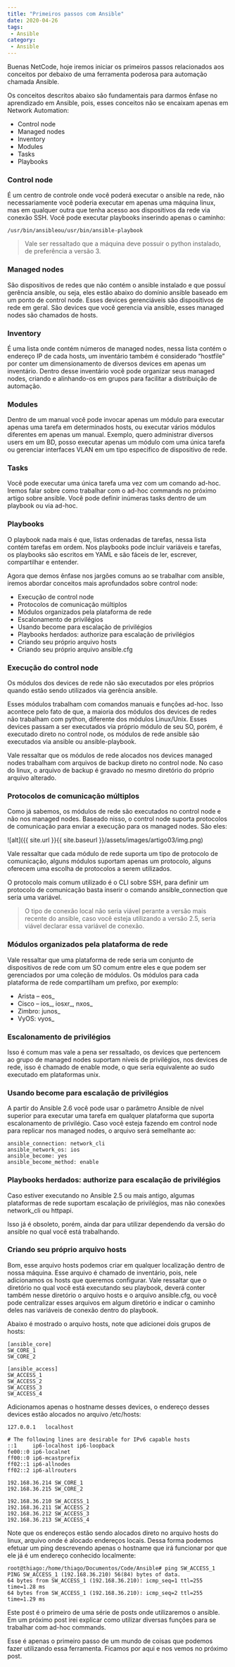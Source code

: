 ```yaml
---
title: "Primeiros passos com Ansible"
date: 2020-04-26
tags:
 - Ansible
category:
 - Ansible
---
```


Buenas NetCode, hoje iremos iniciar os primeiros passos relacionados aos conceitos por debaixo de uma ferramenta poderosa para automação chamada Ansible.

Os conceitos descritos abaixo são fundamentais para darmos ênfase no aprendizado em Ansible, pois, esses conceitos não se encaixam apenas em Network Automation:

* Control node
* Managed nodes
* Inventory
* Modules
* Tasks
* Playbooks

### Control node

É um centro de controle onde você poderá executar o ansible na rede, não necessariamente você poderia executar em apenas uma máquina linux, mas em qualquer outra que tenha acesso aos dispositivos da rede via conexão SSH. Você pode executar playbooks inserindo apenas o caminho:
```
/usr/bin/ansibleou/usr/bin/ansible-playbook
```

> Vale ser ressaltado que a máquina deve possuir o python instalado, de preferência a versão 3.

### Managed nodes

São dispositivos de redes que não contém o ansible instalado e que possuí gerência ansible, ou seja, eles estão abaixo do domínio ansible baseado em um ponto de control node. Esses devices gerenciáveis são dispositivos de rede em geral. São devices que você gerencia via ansible, esses managed nodes são chamados de hosts.

### Inventory

É uma lista onde contém números de managed nodes, nessa lista contém o endereço IP de cada hosts, um inventário também é considerado “hostfile” por conter um dimensionamento de diversos devices em apenas um inventário. Dentro desse inventário você pode organizar seus managed nodes, criando e alinhando-os em grupos para facilitar a distribuição de automação.

### Modules

Dentro de um manual você pode invocar apenas um módulo para executar apenas uma tarefa em determinados hosts, ou executar vários módulos diferentes em apenas um manual. Exemplo, quero administrar diversos users em um BD, posso executar apenas um módulo com uma única tarefa ou gerenciar interfaces VLAN em um tipo especifico de dispositivo de rede.

### Tasks

Você pode executar uma única tarefa uma vez com um comando ad-hoc. Iremos falar sobre como trabalhar com o ad-hoc commands no próximo artigo sobre ansible. Você pode definir inúmeras tasks dentro de um playbook ou via ad-hoc.

### Playbooks

O playbook nada mais é que, listas ordenadas de tarefas, nessa lista contém tarefas em ordem. Nos playbooks pode incluir variáveis e tarefas, os playbooks são escritos em YAML e são fáceis de ler, escrever, compartilhar e entender.

Agora que demos ênfase nos jargões comuns ao se trabalhar com ansible, iremos abordar conceitos mais aprofundados sobre control node:

* Execução de control node
* Protocolos de comunicação múltiplos
* Módulos organizados pela plataforma de rede
* Escalonamento de privilégios
* Usando become para escalação de privilégios
* Playbooks herdados: authorize para escalação de privilégios
* Criando seu próprio arquivo hosts
* Criando seu próprio arquivo ansible.cfg

### Execução do control node

Os módulos dos devices de rede não são executados por eles próprios quando estão sendo utilizados via gerência ansible.

Esses módulos trabalham com comandos manuais e funções ad-hoc. Isso acontece pelo fato de que, a maioria dos módulos dos devices de redes não trabalham com python, diferente dos módulos Linux/Unix. Esses devices passam a ser executados via próprio módulo de seu SO, porém, é executado direto no control node, os módulos de rede ansible são executados via ansible ou ansible-playbook.

Vale ressaltar que os módulos de rede alocados nos devices managed nodes trabalham com arquivos de backup direto no control node. No caso do linux, o arquivo de backup é gravado no mesmo diretório do próprio arquivo alterado.

### Protocolos de comunicação múltiplos

Como já sabemos, os módulos de rede são executados no control node e não nos managed nodes. Baseado nisso, o control node suporta protocolos de comunicação para enviar a execução para os managed nodes. São eles:

![alt]({{ site.url }}{{ site.baseurl }}/assets/images/artigo03/img.png)

Vale ressaltar que cada módulo de rede suporta um tipo de protocolo de comunicação, alguns módulos suportam apenas um protocolo, alguns oferecem uma escolha de protocolos a serem utilizados.

O protocolo mais comum utilizado é o CLI sobre SSH, para definir um protocolo de comunicação basta inserir o comando ansible_connection que seria uma variável.

> O tipo de conexão local não seria viável perante a versão mais recente do ansible, caso você esteja utilizando a versão 2.5, seria viável declarar essa variável de conexão.

### Módulos organizados pela plataforma de rede

Vale ressaltar que uma plataforma de rede seria um conjunto de dispositivos de rede com um SO comum entre eles e que podem ser gerenciados por uma coleção de módulos. Os módulos para cada plataforma de rede compartilham um prefixo, por exemplo:

* Arista – eos_
* Cisco – ios_, iosxr_, nxos_
* Zimbro: junos_
* VyOS: vyos_

### Escalonamento de privilégios

Isso é comum mas vale a pena ser ressaltado, os devices que pertencem ao grupo de managed nodes suportam níveis de privilégios, nos devices de rede, isso é chamado de enable mode, o que seria equivalente ao sudo executado em plataformas unix.

### Usando become para escalação de privilégios

A partir do Ansible 2.6 você pode usar o parâmetro Ansible de nível superior para executar uma tarefa em qualquer plataforma que suporta escalonamento de privilégio. Caso vocẽ esteja fazendo em control node para replicar nos managed nodes, o arquivo será semelhante ao:
```
ansible_connection: network_cli
ansible_network_os: ios
ansible_become: yes
ansible_become_method: enable
```

### Playbooks herdados: authorize para escalação de privilégios

Caso estiver executando no Ansible 2.5 ou mais antigo, algumas plataformas de rede suportam escalação de privilégios, mas não conexões network_cli ou httpapi.

Isso já é obsoleto, porém, ainda dar para utilizar dependendo da versão do ansible no qual você está trabalhando.

### Criando seu próprio arquivo hosts

Bom, esse arquivo hosts podemos criar em qualquer localização dentro de nossa máquina. Esse arquivo é chamado de inventário, pois, nele adicionamos os hosts que queremos configurar. Vale ressaltar que o diretório no qual você está executando seu playbook, deverá conter também nesse diretório o arquivo hosts e o arquivo ansible.cfg, ou você pode centralizar esses arquivos em algum diretório e indicar o caminho deles nas variáveis de conexão dentro do playbook.

Abaixo é mostrado o arquivo hosts, note que adicionei dois grupos de hosts:
```
[ansible_core]
SW_CORE_1
SW_CORE_2
  
[ansible_access]
SW_ACCESS_1
SW_ACCESS_2
SW_ACCESS_3
SW_ACCESS_4
```

Adicionamos apenas o hostname desses devices, o endereço desses devices estão alocados no arquivo /etc/hosts:
```
127.0.0.1   localhost

# The following lines are desirable for IPv6 capable hosts
::1     ip6-localhost ip6-loopback
fe00::0 ip6-localnet
ff00::0 ip6-mcastprefix
ff02::1 ip6-allnodes
ff02::2 ip6-allrouters

192.168.36.214 SW_CORE_1
192.168.36.215 SW_CORE_2

192.168.36.210 SW_ACCESS_1
192.168.36.211 SW_ACCESS_2
192.168.36.212 SW_ACCESS_3
192.168.36.213 SW_ACCESS_4
```

Note que os endereços estão sendo alocados direto no arquivo hosts do linux, arquivo onde é alocado endereços locais. Dessa forma podemos efetuar um ping descrevendo apenas o hostname que irá funcionar por que ele já é um endereço conhecido localmente:
```
root@thiago:/home/thiago/Documentos/Code/Ansible# ping SW_ACCESS_1
PING SW_ACCESS_1 (192.168.36.210) 56(84) bytes of data.
64 bytes from SW_ACCESS_1 (192.168.36.210): icmp_seq=1 ttl=255 time=1.28 ms
64 bytes from SW_ACCESS_1 (192.168.36.210): icmp_seq=2 ttl=255 time=1.29 ms
```

Este post é o primeiro de uma série de posts onde utilizaremos o ansible. Em um próximo post irei explicar como utilizar diversas funções para se trabalhar com ad-hoc commands.

Esse é apenas o primeiro passo de um mundo de coisas que podemos fazer utilizando essa ferramenta. Ficamos por aqui e nos vemos no próximo post.
